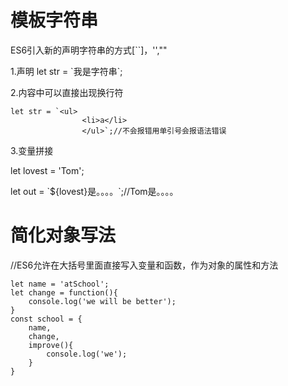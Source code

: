 # 模板字符串

ES6引入新的声明字符串的方式[``]，'',""

1.声明 let str = \`我是字符串\`;

2.内容中可以直接出现换行符

```
let str = `<ul>
				<li>a</li>
				</ul>`;//不会报错用单引号会报语法错误
```

3.变量拼接

let lovest  =  'Tom';

let out  = \`${lovest}是。。。。\`;//Tom是。。。。

# 简化对象写法

//ES6允许在大括号里面直接写入变量和函数，作为对象的属性和方法

```
let name = 'atSchool';
let change = function(){
	console.log('we will be better');
}
const school = {
	name,
	change,
	improve(){
		console.log('we');
	}
}
```

